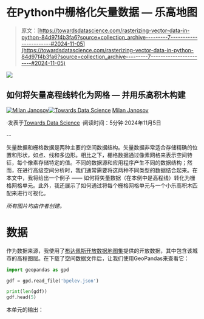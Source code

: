 # 在Python中栅格化矢量数据 — 乐高地图

> 原文：[https://towardsdatascience.com/rasterizing-vector-data-in-python-84d97f4b3fa6?source=collection_archive---------7-----------------------#2024-11-05](https://towardsdatascience.com/rasterizing-vector-data-in-python-84d97f4b3fa6?source=collection_archive---------7-----------------------#2024-11-05)

![](../Images/b570468c9df0492f48e504cf12cc5071.png)

## 如何将矢量高程线转化为网格 — 并用乐高积木构建

[](https://medium.com/@janosovm?source=post_page---byline--84d97f4b3fa6--------------------------------)[![Milan Janosov](../Images/b7ede67b165cdd368d96f13f46c68ccb.png)](https://medium.com/@janosovm?source=post_page---byline--84d97f4b3fa6--------------------------------)[](https://towardsdatascience.com/?source=post_page---byline--84d97f4b3fa6--------------------------------)[![Towards Data Science](../Images/a6ff2676ffcc0c7aad8aaf1d79379785.png)](https://towardsdatascience.com/?source=post_page---byline--84d97f4b3fa6--------------------------------) [Milan Janosov](https://medium.com/@janosovm?source=post_page---byline--84d97f4b3fa6--------------------------------)

·发表于[Towards Data Science](https://towardsdatascience.com/?source=post_page---byline--84d97f4b3fa6--------------------------------) ·阅读时间：5分钟·2024年11月5日

--

矢量数据和栅格数据是两种主要的空间数据结构。矢量数据非常适合存储精确的位置和形状，如点、线和多边形。相比之下，栅格数据通过像素网格来表示空间特征，每个像素存储特定的值。不同的数据源和应用程序产生不同的数据结构；然而，在进行高级空间分析时，我们通常需要将这两种不同类型的数据结合起来。在本文中，我将给出一个例子 —— 如何将矢量数据（在本例中是高程线）转化为栅格网格单元。此外，我还展示了如何通过将每个栅格网格单元与一个小乐高积木匹配来进行可视化。

*所有图片均由作者创建。*

# 数据

作为数据来源，我使用了[布达佩斯开放数据地图集](https://atlo.team/boda/)提供的开放数据，其中包含该城市的高程图层。在下载了空间数据文件后，让我们使用GeoPandas来查看它：

```py
import geopandas as gpd

gdf = gpd.read_file('bpelev.json')

print(len(gdf))
gdf.head(5)
```

本单元的输出：
